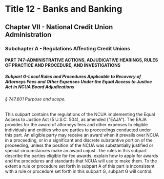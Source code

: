 
# Title 12 - Banks and Banking
## Chapter VII - National Credit Union Administration
### Subchapter A - Regulations Affecting Credit Unions
#### PART 747-ADMINISTRATIVE ACTIONS, ADJUDICATIVE HEARINGS, RULES OF PRACTICE AND PROCEDURE, AND INVESTIGATIONS
##### Subpart G-Local Rules and Procedures Applicable to Recovery of Attorneys Fees and Other Expenses Under the Equal Access to Justice Act in NCUA Board Adjudications
###### § 747.601 Purpose and scope.

This subpart contains the regulations of the NCUA implementing the Equal Access to Justice Act (5 U.S.C. 504), as amended ("EAJA"). The EAJA provides for the award of attorneys fees and other expenses to eligible individuals and entities who are parties to proceedings conducted under this part. An eligible party may receive an award when it prevails over NCUA in a proceeding, or in a significant and discrete substantive portion of the proceeding, unless the position of the NCUA was substantially justified or special circumstances make an award unjust. The rules in this subpart describe the parties eligible for fee awards, explain how to apply for awards and the procedures and standards that NCUA will use to make them. To the extent a rule or procedure set forth in subpart A of this part is inconsistent with a rule or procedure set forth in this subpart G, subpart G will control.
